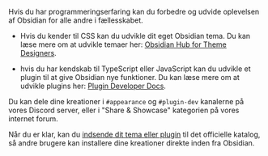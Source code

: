 Hvis du har programmeringserfaring kan du forbedre og udvide oplevelsen af Obsidian for alle andre i fællesskabet.

- Hvis du kender til CSS kan du udvikle dit eget Obsidian tema. Du kan læse mere om at udvikle temaer her: [Obsidian Hub for Theme Designers](https://publish.obsidian.md/hub/04+-+Guides%2C+Workflows%2C+%26+Courses/for+Theme+Designers).

- hvis du har kendskab til TypeScript eller JavaScript kan du udvikle et plugin til at give Obsidian nye funktioner. Du kan læse mere om at udvikle plugins her: [Plugin Developer Docs](https://marcus.se.net/obsidian-plugin-docs/).

Du kan dele dine kreationer i `#appearance` og `#plugin-dev` kanalerne på vores Discord server, eller i "Share & Showcase" kategorien på vores internet forum.

Når du er klar, kan du [indsende dit tema eller plugin](https://github.com/obsidianmd/obsidian-releases#submit-your-plugin-or-theme) til det officielle katalog, så andre brugere kan installere dine kreationer direkte inden fra Obsidian.
